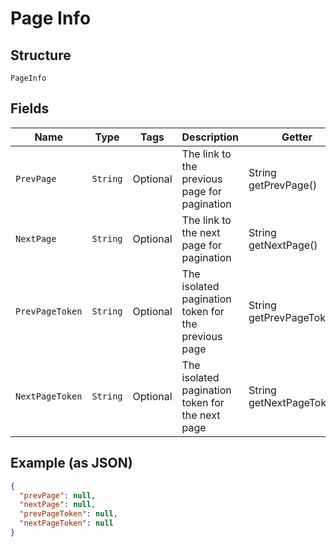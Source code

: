 
# Page Info

## Structure

`PageInfo`

## Fields

| Name | Type | Tags | Description | Getter | Setter |
|  --- | --- | --- | --- | --- | --- |
| `PrevPage` | `String` | Optional | The link to the previous page for pagination | String getPrevPage() | setPrevPage(String prevPage) |
| `NextPage` | `String` | Optional | The link to the next page for pagination | String getNextPage() | setNextPage(String nextPage) |
| `PrevPageToken` | `String` | Optional | The isolated pagination token for the previous page | String getPrevPageToken() | setPrevPageToken(String prevPageToken) |
| `NextPageToken` | `String` | Optional | The isolated pagination token for the next page | String getNextPageToken() | setNextPageToken(String nextPageToken) |

## Example (as JSON)

```json
{
  "prevPage": null,
  "nextPage": null,
  "prevPageToken": null,
  "nextPageToken": null
}
```

